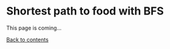 # Shortest path to food with BFS

This page is coming...

[Back to contents](../README.md#contents)
